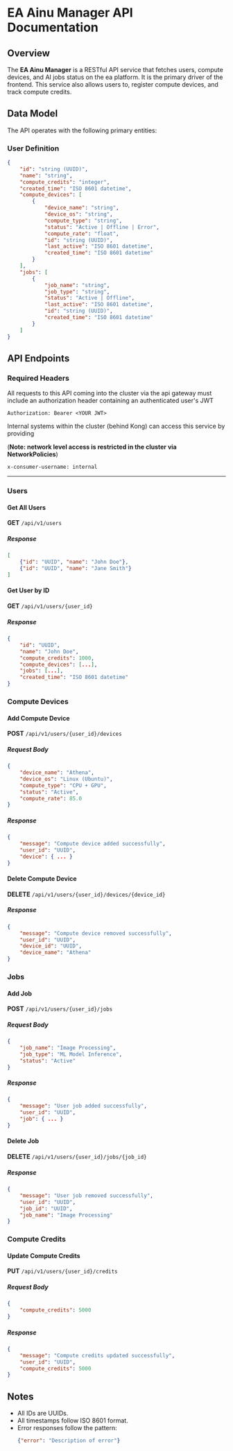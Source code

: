 # EA Ainu Manager API Documentation

## Overview
The **EA Ainu Manager** is a RESTful API service that fetches users, compute devices, and AI jobs status on the ea platform. It is the primary driver of the frontend. This service also allows users to, register compute devices, and track compute credits.

## Data Model
The API operates with the following primary entities:

### User Definition
```json
{
    "id": "string (UUID)",
    "name": "string",
    "compute_credits": "integer",
    "created_time": "ISO 8601 datetime",
    "compute_devices": [
        {
            "device_name": "string",
            "device_os": "string",
            "compute_type": "string",
            "status": "Active | Offline | Error",
            "compute_rate": "float",
            "id": "string (UUID)",
            "last_active": "ISO 8601 datetime",
            "created_time": "ISO 8601 datetime"
        }
    ],
    "jobs": [
        {
            "job_name": "string",
            "job_type": "string",
            "status": "Active | Offline",
            "last_active": "ISO 8601 datetime",
            "id": "string (UUID)",
            "created_time": "ISO 8601 datetime"
        }
    ]
}
```

## API Endpoints

### Required Headers
All requests to this API coming into the cluster via the api gateway must include an authorization header containing an authenticated user's JWT

```
Authorization: Bearer <YOUR JWT>
```

Internal systems within the cluster (behind Kong) can access this service by providing

(**Note: network level access is restricted in the cluster via NetworkPolicies**)

```
x-consumer-username: internal
```


---

### Users

#### Get All Users
**GET** `/api/v1/users`
##### Response
```json
[
    {"id": "UUID", "name": "John Doe"},
    {"id": "UUID", "name": "Jane Smith"}
]
```

#### Get User by ID
**GET** `/api/v1/users/{user_id}`
##### Response
```json
{
    "id": "UUID",
    "name": "John Doe",
    "compute_credits": 1000,
    "compute_devices": [...],
    "jobs": [...],
    "created_time": "ISO 8601 datetime"
}
```

### Compute Devices
#### Add Compute Device
**POST** `/api/v1/users/{user_id}/devices`
##### Request Body
```json
{
    "device_name": "Athena",
    "device_os": "Linux (Ubuntu)",
    "compute_type": "CPU + GPU",
    "status": "Active",
    "compute_rate": 85.0
}
```
##### Response
```json
{
    "message": "Compute device added successfully",
    "user_id": "UUID",
    "device": { ... }
}
```

#### Delete Compute Device
**DELETE** `/api/v1/users/{user_id}/devices/{device_id}`
##### Response
```json
{
    "message": "Compute device removed successfully",
    "user_id": "UUID",
    "device_id": "UUID",
    "device_name": "Athena"
}
```

### Jobs
#### Add Job
**POST** `/api/v1/users/{user_id}/jobs`
##### Request Body
```json
{
    "job_name": "Image Processing",
    "job_type": "ML Model Inference",
    "status": "Active"
}
```
##### Response
```json
{
    "message": "User job added successfully",
    "user_id": "UUID",
    "job": { ... }
}
```

#### Delete Job
**DELETE** `/api/v1/users/{user_id}/jobs/{job_id}`
##### Response
```json
{
    "message": "User job removed successfully",
    "user_id": "UUID",
    "job_id": "UUID",
    "job_name": "Image Processing"
}
```

### Compute Credits
#### Update Compute Credits
**PUT** `/api/v1/users/{user_id}/credits`
##### Request Body
```json
{
    "compute_credits": 5000
}
```
##### Response
```json
{
    "message": "Compute credits updated successfully",
    "user_id": "UUID",
    "compute_credits": 5000
}
```

## Notes
- All IDs are UUIDs.
- All timestamps follow ISO 8601 format.
- Error responses follow the pattern:
  ```json
  {"error": "Description of error"}
  ```

